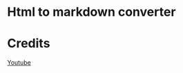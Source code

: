  
 # Html to markdown converter
 
 # Credits
 
 [Youtube](https://www.youtube.com/watch?v=krgaEFmq2Uw)
